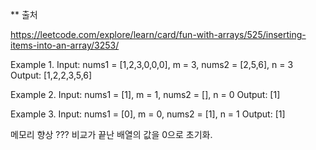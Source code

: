 
** 출처

https://leetcode.com/explore/learn/card/fun-with-arrays/525/inserting-items-into-an-array/3253/

Example 1.
Input: nums1 = [1,2,3,0,0,0], m = 3, nums2 = [2,5,6], n = 3
Output: [1,2,2,3,5,6]

Example 2.
Input: nums1 = [1], m = 1, nums2 = [], n = 0
Output: [1]

Example 3.
Input: nums1 = [0], m = 0, nums2 = [1], n = 1
Output: [1]


메모리 향상 ??? 
비교가 끝난 배열의 값을 0으로 초기화.